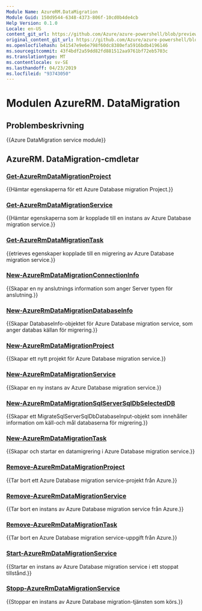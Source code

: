 ```yaml
---
Module Name: AzureRM.DataMigration
Module Guid: 150d9544-6348-4373-806f-10cd0b4de4cb
Help Version: 0.1.0
Locale: en-US
content_git_url: https://github.com/Azure/azure-powershell/blob/preview/src/ResourceManager/DataMigration/Commands.DataMigration/help/AzureRM.DataMigration.md
original_content_git_url: https://github.com/Azure/azure-powershell/blob/preview/src/ResourceManager/DataMigration/Commands.DataMigration/help/AzureRM.DataMigration.md
ms.openlocfilehash: b41547e9e6e798f60dc8380efa5916bdb4196146
ms.sourcegitcommit: 43f4bdf2a59dd82fd881512aa9761bf72eb5703c
ms.translationtype: MT
ms.contentlocale: sv-SE
ms.lasthandoff: 04/23/2019
ms.locfileid: "93743050"
---
```

# Modulen AzureRM. DataMigration
## Problembeskrivning
{{Azure DataMigration service module}}

## AzureRM. DataMigration-cmdletar
### [Get-AzureRmDataMigrationProject](Get-AzureRmDataMigrationProject.md)
{{Hämtar egenskaperna för ett Azure Database migration Project.}}

### [Get-AzureRmDataMigrationService](Get-AzureRmDataMigrationService.md)
{{Hämtar egenskaperna som är kopplade till en instans av Azure Database migration service.}}

### [Get-AzureRmDataMigrationTask](Get-AzureRmDataMigrationTask.md)
{{etrieves egenskaper kopplade till en migrering av Azure Database migration service.}}

### [New-AzureRmDataMigrationConnectionInfo](New-AzureRmDataMigrationConnectionInfo.md)
{{Skapar en ny anslutnings information som anger Server typen för anslutning.}}

### [New-AzureRmDataMigrationDatabaseInfo](New-AzureRmDataMigrationDatabaseInfo.md)
{{Skapar DatabaseInfo-objektet för Azure Database migration service, som anger databas källan för migrering.}}

### [New-AzureRmDataMigrationProject](New-AzureRmDataMigrationProject.md)
{{Skapar ett nytt projekt för Azure Database migration service.}}

### [New-AzureRmDataMigrationService](New-AzureRmDataMigrationService.md)
{{Skapar en ny instans av Azure Database migration service.}}

### [New-AzureRmDataMigrationSqlServerSqlDbSelectedDB](New-AzureRmDataMigrationSqlServerSqlDbSelectedDB.md)
{{Skapar ett MigrateSqlServerSqlDbDatabaseInput-objekt som innehåller information om käll-och mål databaserna för migrering.}}

### [New-AzureRmDataMigrationTask](New-AzureRmDataMigrationTask.md)
{{Skapar och startar en datamigrering i Azure Database migration service.}}

### [Remove-AzureRmDataMigrationProject](Remove-AzureRmDataMigrationProject.md)
{{Tar bort ett Azure Database migration service-projekt från Azure.}}

### [Remove-AzureRmDataMigrationService](Remove-AzureRmDataMigrationService.md)
{{Tar bort en instans av Azure Database migration service från Azure.}}

### [Remove-AzureRmDataMigrationTask](Remove-AzureRmDataMigrationTask.md)
{{Tar bort en Azure Database migration service-uppgift från Azure.}}

### [Start-AzureRmDataMigrationService](Start-AzureRmDataMigrationService.md)
{{Startar en instans av Azure Database migration service i ett stoppat tillstånd.}}

### [Stopp-AzureRmDataMigrationService](Stop-AzureRmDataMigrationService.md)
{{Stoppar en instans av Azure Database migration-tjänsten som körs.}}

